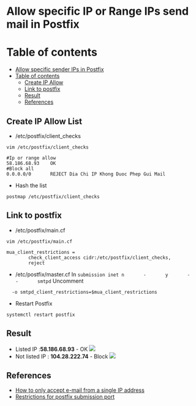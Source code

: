 
# Allow specific IP or Range IPs send mail in Postfix
# Table of contents

- [Allow specific sender IPs in Postfix](#allow-specific-sender-ips-in-postfix)
- [Table of contents](#table-of-contents)
  - [Create IP Allow](#create-ip-allow)
  - [Link to postfix](#link-to-postfix)
  - [Result](#result)
  - [References](#references)

## Create IP Allow List
- /etc/postfix/client_checks
```
vim /etc/postfix/client_checks 
```
```
#Ip or range allow
58.186.68.93    OK
#Block all
0.0.0.0/0       REJECT Dia Chi IP Khong Duoc Phep Gui Mail

```
- Hash the list
```
postmap /etc/postfix/client_checks  
```
## Link to postfix 
- /etc/postfix/main.cf 
```
vim /etc/postfix/main.cf 
```
```
mua_client_restrictions =
        check_client_access cidr:/etc/postfix/client_checks,
        reject
```
- /etc/postfix/master.cf
In `submission inet n       -       y       -       -       smtpd` 
Uncomment 
```
  -o smtpd_client_restrictions=$mua_client_restrictions

```
- Restart Postfix
```
systemctl restart postfix
```
## Result 
- Listed IP :**58.186.68.93** -  OK
![](https://i.imgur.com/86Iu6K4.png)
- Not listed IP : **104.28.222.74** - Block
![](https://i.imgur.com/QbFYg7F.png)

## References
* [How to only accept e-mail from a single IP address](https://askubuntu.com/questions/490761/how-to-only-accept-e-mail-from-a-single-ip-address)
* [Restrictions for postfix submission port](https://serverfault.com/questions/728682/restrictions-for-postfix-submission-port)
